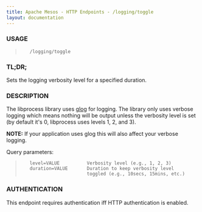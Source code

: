 ```yaml
---
title: Apache Mesos - HTTP Endpoints - /logging/toggle
layout: documentation
---
```

<!--- This is an automatically generated file. DO NOT EDIT! --->

### USAGE ###
>        /logging/toggle

### TL;DR; ###
Sets the logging verbosity level for a specified duration.

### DESCRIPTION ###
The libprocess library uses [glog][glog] for logging. The library
only uses verbose logging which means nothing will be output unless
the verbosity level is set (by default it's 0, libprocess uses levels 1, 2, and 3).

**NOTE:** If your application uses glog this will also affect
your verbose logging.

Query parameters:

>        level=VALUE          Verbosity level (e.g., 1, 2, 3)
>        duration=VALUE       Duration to keep verbosity level
>                             toggled (e.g., 10secs, 15mins, etc.)


### AUTHENTICATION ###
This endpoint requires authentication iff HTTP authentication is
enabled.

[glog]: https://code.google.com/p/google-glog
